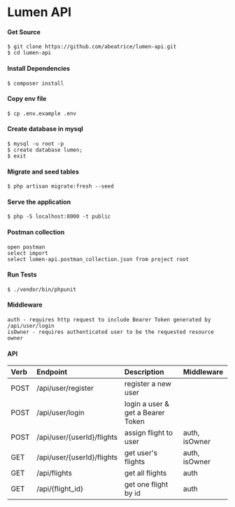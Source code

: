 # Lumen API

#### Get Source
    $ git clone https://github.com/abeatrice/lumen-api.git
    $ cd lumen-api

#### Install Dependencies
    $ composer install

#### Copy env file
    $ cp .env.example .env

#### Create database in mysql
    $ mysql -u root -p
    $ create database lumen;
    $ exit

#### Migrate and seed tables
    $ php artisan migrate:fresh --seed

#### Serve the application
    $ php -S localhost:8000 -t public 

#### Postman collection
    open postman
    select import
    select lumen-api.postman_collection.json from project root

#### Run Tests
    $ ./vendor/bin/phpunit

#### Middleware
    auth - requires http request to include Bearer Token generated by /api/user/login
    isOwner - requires authenticated user to be the requested resource owner

#### API

| Verb      | Endpoint                      | Description                       | Middleware    |
|:--------- |:----------------------------- |:--------------------------------- |:------------- |
| POST      | /api/user/register            | register a new user               |               |
| POST      | /api/user/login               | login a user & get a Bearer Token |               |
| POST      | /api/user/{userId}/flights    | assign flight to user             | auth, isOwner |
| GET       | /api/user/{userId}/flights    | get user's flights                | auth, isOwner |
| GET       | /api/flights                  | get all flights                   | auth          |
| GET       | /api/{flight_id}              | get one flight by id              | auth          |